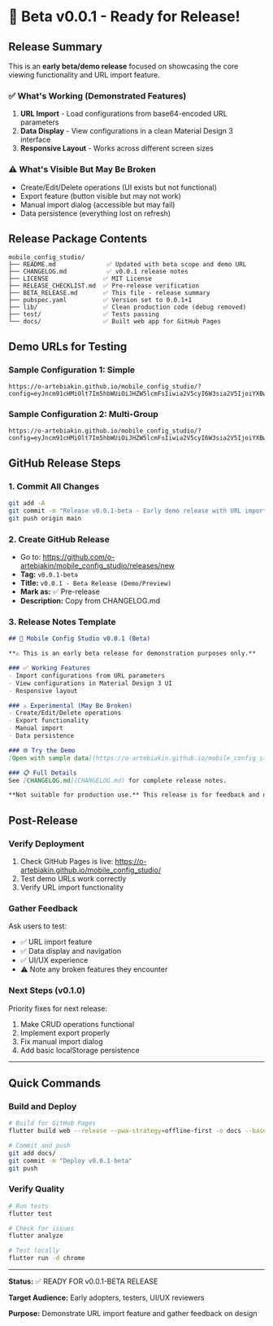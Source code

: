 # 🚀 Beta v0.0.1 - Ready for Release!

## Release Summary

This is an **early beta/demo release** focused on showcasing the core viewing functionality and URL import feature.

### ✅ What's Working (Demonstrated Features)
1. **URL Import** - Load configurations from base64-encoded URL parameters
2. **Data Display** - View configurations in a clean Material Design 3 interface
3. **Responsive Layout** - Works across different screen sizes

### ⚠️ What's Visible But May Be Broken
- Create/Edit/Delete operations (UI exists but not functional)
- Export feature (button visible but may not work)
- Manual import dialog (accessible but may fail)
- Data persistence (everything lost on refresh)

## Release Package Contents

```
mobile_config_studio/
├── README.md              ✅ Updated with beta scope and demo URL
├── CHANGELOG.md           ✅ v0.0.1 release notes
├── LICENSE               ✅ MIT License
├── RELEASE_CHECKLIST.md  ✅ Pre-release verification
├── BETA_RELEASE.md       ✅ This file - release summary
├── pubspec.yaml          ✅ Version set to 0.0.1+1
├── lib/                  ✅ Clean production code (debug removed)
├── test/                 ✅ Tests passing
└── docs/                 ✅ Built web app for GitHub Pages
```

## Demo URLs for Testing

### Sample Configuration 1: Simple
```
https://o-artebiakin.github.io/mobile_config_studio/?config=eyJncm91cHMiOlt7Im5hbWUiOiJHZW5lcmFsIiwia2V5cyI6W3sia2V5IjoiYXBwX25hbWUiLCJ2YWx1ZSI6Ik15IEFwcCJ9XX1dfQ==
```

### Sample Configuration 2: Multi-Group
```
https://o-artebiakin.github.io/mobile_config_studio/?config=eyJncm91cHMiOlt7Im5hbWUiOiJHZW5lcmFsIiwia2V5cyI6W3sia2V5IjoiYXBwX25hbWUiLCJ2YWx1ZSI6Ik15IEFwcCJ9LHsia2V5IjoidmVyc2lvbiIsInZhbHVlIjoiMS4wLjAifV19LHsibmFtZSI6Ik5ldHdvcmsiLCJrZXlzIjpbeyJrZXkiOiJhcGlfdXJsIiwidmFsdWUiOiJodHRwczovL2FwaS5leGFtcGxlLmNvbSJ9LHsia2V5IjoidGltZW91dCIsInZhbHVlIjoiMzAifV19XX0=
```

## GitHub Release Steps

### 1. Commit All Changes
```bash
git add -A
git commit -m "Release v0.0.1-beta - Early demo release with URL import"
git push origin main
```

### 2. Create GitHub Release
- Go to: https://github.com/o-artebiakin/mobile_config_studio/releases/new
- **Tag:** `v0.0.1-beta`
- **Title:** `v0.0.1 - Beta Release (Demo/Preview)`
- **Mark as:** ✅ Pre-release
- **Description:** Copy from CHANGELOG.md

### 3. Release Notes Template
```markdown
## 🚀 Mobile Config Studio v0.0.1 (Beta)

**⚠️ This is an early beta release for demonstration purposes only.**

### ✅ Working Features
- Import configurations from URL parameters
- View configurations in Material Design 3 UI
- Responsive layout

### ⚠️ Experimental (May Be Broken)
- Create/Edit/Delete operations
- Export functionality
- Manual import
- Data persistence

### 🌐 Try the Demo
[Open with sample data](https://o-artebiakin.github.io/mobile_config_studio/?config=eyJncm91cHMiOlt7Im5hbWUiOiJHZW5lcmFsIiwia2V5cyI6W3sia2V5IjoiYXBwX25hbWUiLCJ2YWx1ZSI6Ik15IEFwcCJ9LHsia2V5IjoidmVyc2lvbiIsInZhbHVlIjoiMS4wLjAifV19LHsibmFtZSI6Ik5ldHdvcmsiLCJrZXlzIjpbeyJrZXkiOiJhcGlfdXJsIiwidmFsdWUiOiJodHRwczovL2FwaS5leGFtcGxlLmNvbSJ9LHsia2V5IjoidGltZW91dCIsInZhbHVlIjoiMzAifV19XX0=)

### 📋 Full Details
See [CHANGELOG.md](CHANGELOG.md) for complete release notes.

**Not suitable for production use.** This release is for feedback and demonstration only.
```

## Post-Release

### Verify Deployment
1. Check GitHub Pages is live: https://o-artebiakin.github.io/mobile_config_studio/
2. Test demo URLs work correctly
3. Verify URL import functionality

### Gather Feedback
Ask users to test:
- ✅ URL import feature
- ✅ Data display and navigation
- ✅ UI/UX experience
- ⚠️ Note any broken features they encounter

### Next Steps (v0.1.0)
Priority fixes for next release:
1. Make CRUD operations functional
2. Implement export properly
3. Fix manual import dialog
4. Add basic localStorage persistence

---

## Quick Commands

### Build and Deploy
```bash
# Build for GitHub Pages
flutter build web --release --pwa-strategy=offline-first -o docs --base-href /mobile_config_studio/

# Commit and push
git add docs/
git commit -m "Deploy v0.0.1-beta"
git push
```

### Verify Quality
```bash
# Run tests
flutter test

# Check for issues
flutter analyze

# Test locally
flutter run -d chrome
```

---

**Status:** ✅ READY FOR v0.0.1-BETA RELEASE

**Target Audience:** Early adopters, testers, UI/UX reviewers

**Purpose:** Demonstrate URL import feature and gather feedback on design
